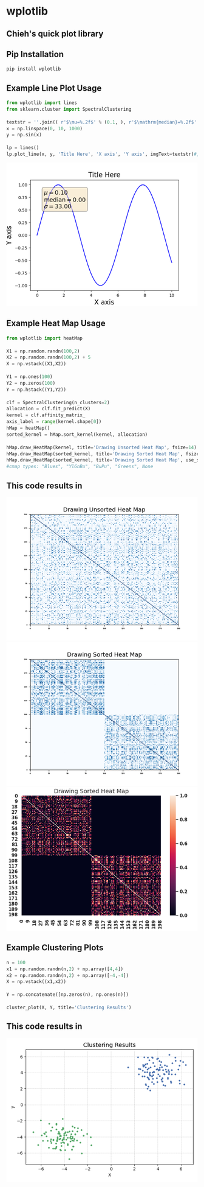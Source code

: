 # wplotlib
## Chieh's quick plot library
## Pip Installation
```sh
pip install wplotlib
```

## Example Line Plot Usage
```python
from wplotlib import lines
from sklearn.cluster import SpectralClustering
	
textstr = ''.join(( r'$\mu=%.2f$' % (0.1, ), r'$\mathrm{median}=%.2f$' % (0, ), r'$\sigma=%.2f$' % (33, )))
x = np.linspace(0, 10, 1000)
y = np.sin(x)

lp = lines()
lp.plot_line(x, y, 'Title Here', 'X axis', 'Y axis', imgText=textstr)#, outpath)	#x can be set to None
```
![Image](https://github.com/endsley/wPlotLib/blob/main/wplotlib/imgs/line_output.png?raw=true)

## Example Heat Map Usage
```python
from wplotlib import heatMap

X1 = np.random.randn(100,2)
X2 = np.random.randn(100,2) + 5
X = np.vstack((X1,X2))

Y1 = np.ones(100)
Y2 = np.zeros(100)
Y = np.hstack((Y1,Y2))

clf = SpectralClustering(n_clusters=2)
allocation = clf.fit_predict(X)
kernel = clf.affinity_matrix_
axis_label = range(kernel.shape[0])
hMap = heatMap()
sorted_kernel = hMap.sort_kernel(kernel, allocation)

hMap.draw_HeatMap(kernel, title='Drawing Unsorted Heat Map', fsize=14)
hMap.draw_HeatMap(sorted_kernel, title='Drawing Sorted Heat Map', fsize=14)
hMap.draw_HeatMap(sorted_kernel, title='Drawing Sorted Heat Map', use_seaborn=True, vmin=0, vmax=1, center=None, linewidths=0, cmap=None, fsize=14)
#cmap types: "Blues", "YlGnBu", "BuPu", "Greens", None

```

## This code results in
![Image](https://github.com/endsley/wPlotLib/blob/main/wplotlib/imgs/Unsorted_HeatMap_output.png?raw=true)
![Image](https://github.com/endsley/wPlotLib/blob/main/wplotlib/imgs/Sorted_HeatMap_output.png?raw=true)
![Image](https://github.com/endsley/wPlotLib/blob/main/wplotlib/imgs/Sorted_HeatMap_output2.png?raw=true)

## Example Clustering Plots
```python
n = 100
x1 = np.random.randn(n,2) + np.array([4,4])
x2 = np.random.randn(n,2) + np.array([-4,-4])
X = np.vstack((x1,x2))

Y = np.concatenate([np.zeros(n), np.ones(n)])

cluster_plot(X, Y, title='Clustering Results')
```

## This code results in
![Image](https://github.com/endsley/wPlotLib/blob/main/wplotlib/imgs/clustering.png?raw=true)


